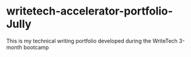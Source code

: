 # writetech-accelerator-portfolio-Jully
This is my technical writing portfolio developed during the WriteTech 3-month bootcamp
